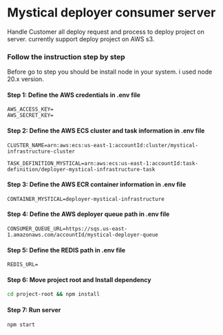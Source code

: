 # Mystical deployer consumer server

Handle Customer all deploy request and process to deploy project on server. currently support deploy project on AWS s3.


### Follow the instruction step by step
Before go to step you should be install node in your system. i used node 20.x version.


#### Step 1: Define the AWS credentials in .env file
```
AWS_ACCESS_KEY=
AWS_SECRET_KEY=
```

#### Step 2: Define the AWS ECS cluster and task information in .env file
```
CLUSTER_NAME=arn:aws:ecs:us-east-1:accountId:cluster/mystical-infrastructure-cluster

TASK_DEFINITION_MYSTICAL=arn:aws:ecs:us-east-1:accountId:task-definition/deployer-mystical-infrastructure-task
```

#### Step 3: Define the AWS ECR container information in .env file
```
CONTAINER_MYSTICAL=deployer-mystical-infrastructure
```

#### Step 4: Define the AWS deployer queue path in .env file
```
CONSUMER_QUEUE_URL=https://sqs.us-east-1.amazonaws.com/accountId/mystical-deployer-queue
```

#### Step 5: Define the REDIS path in .env file
```
REDIS_URL=
```

#### Step 6: Move project root and Install dependency
```sh
cd project-root && npm install
```

#### Step 7: Run server
```sh
npm start
```